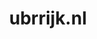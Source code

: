 ---
layout: post
title:  "ubrrijk.nl"
internal_url:  "/dutchgov/ubrrijk.nl.html"
subdomains_count: 2
all_subdomains_count: 2
urls_count: 2
ssl_rank: 0
http_rank: 75
url_link: /data/ubrrijk.nl/urls.txt
all_subdomains_link: /data/ubrrijk.nl/all_subdomains.txt
subdomains_link: /data/ubrrijk.nl/subdomains.txt
categories: dutchgov
---